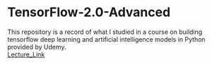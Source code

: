 # TensorFlow-2.0-Advanced


This repository is a record of what I studied in a course on building tensorflow deep learning and artificial intelligence models in Python provided by Udemy.
<br>
[Lecture_Link]

[Lecture_Link]: https://www.udemy.com/course/tensorflow-2-practical-advanced/
